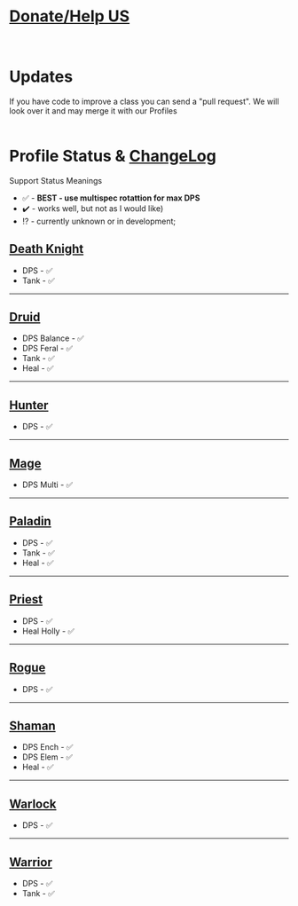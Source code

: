 # [Donate/Help US](https://github.com/darhanger/PQR-HWoW/wiki/Donate)
<br>

# Updates
If you have code to improve a class you can send a "pull request". We will look over it and may merge it with our Profiles
<br>
<br>
# Profile Status & [ChangeLog](https://github.com/darhanger/PQR-HWoW/wiki/ChangeLog)
Support Status Meanings 
<br>
+ ✅ - **BEST - use multispec rotattion for max DPS**
+ ✔️ - works well, but not as I would like)
+ ⁉️ - currently unknown or in development;

## [Death Knight](https://github.com/darhanger/PQR-HWoW/wiki/List-of-Profiles#death-knight)
+ DPS - ✅
+ Tank - ✅
***
## [Druid](https://github.com/darhanger/PQR-HWoW/wiki/List-of-Profiles#druid)
+ DPS Balance - ✅
+ DPS Feral - ✅
+ Tank - ✅
+ Heal - ✅
***
## [Hunter](https://github.com/darhanger/PQR-HWoW/wiki/List-of-Profiles#hunter)
+ DPS - ✅
***
## [Mage](https://github.com/darhanger/PQR-HWoW/wiki/List-of-Profiles#mage)
+ DPS Multi - ✅
***
## [Paladin](https://github.com/darhanger/PQR-HWoW/wiki/List-of-Profiles#paladin)
+ DPS - ✅
+ Tank - ✅
+ Heal - ✅
***
## [Priest](https://github.com/darhanger/PQR-HWoW/wiki/List-of-Profiles#priest)
+ DPS - ✅
+ Heal Holly - ✅
***
## [Rogue](https://github.com/darhanger/PQR-HWoW/wiki/List-of-Profiles#rogue)
+ DPS - ✅
***
## [Shaman](https://github.com/darhanger/PQR-HWoW/wiki/List-of-Profiles#shaman)
+ DPS Ench - ✅ 
+ DPS Elem - ✅
+ Heal - ✅
***
## [Warlock](https://github.com/darhanger/PQR-HWoW/wiki/List-of-Profiles#warlock)
- DPS - ✅
***
## [Warrior](https://github.com/darhanger/PQR-HWoW/wiki/List-of-Profiles#warrior)
+ DPS - ✅
+ Tank - ✅
